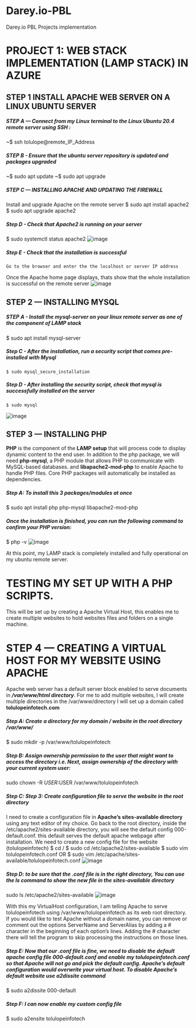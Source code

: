 # Darey.io-PBL
Darey.io PBL Projects implementation


# PROJECT 1: WEB STACK IMPLEMENTATION (LAMP STACK) IN AZURE 

## STEP 1 INSTALL APACHE WEB SERVER ON A LINUX UBUNTU SERVER

   ##### STEP A — Connect from my Linux terminal to the Linux Ubuntu 20.4 remote server using SSH : 
~$ ssh tolulope@remote_IP_Address

##### STEP B - Ensure that the ubuntu server repository is updated and packages upgraded
~$ sudo apt update
~$ sudo apt upgrade

##### STEP C — INSTALLING APACHE AND UPDATING THE FIREWALL
Install and upgrade Apache on the remote server
$ sudo apt install apache2
$ sudo apt upgrade apache2

##### Step D - Check that Apache2 is running on your server
$ sudo systemctl status apache2
![image](https://user-images.githubusercontent.com/56724044/127899991-f6ffa41f-405d-49b3-80ea-657da17d5a8c.png)

##### Step E - Check that the installation is successful
	Go to the browser and enter the the localhost or server IP address
Once the Apache home page displays, thats show that the whole installation is successful on the remote server
![image](https://user-images.githubusercontent.com/56724044/127900667-9f2836af-bd99-4889-ac6a-eddbf5b21046.png)


## STEP 2 — INSTALLING MYSQL

##### STEP A - Install the mysql-server on your linux remote server as one of the component of LAMP stack
$ sudo apt install mysql-server

##### Step C - After the installation, run a security script that comes pre-installed with Mysql
	$ sudo mysql_secure_installation
##### Step D - After installing the security script, check that mysql is successfully installed on the server
	$ sudo mysql
![image](https://user-images.githubusercontent.com/56724044/127902121-de3b75de-fe54-4c8a-b71c-60755b3b9467.png)

## STEP 3 — INSTALLING PHP
**PHP** is the component of the **LAMP setup** that will process code to display dynamic content to the end user. In addition to the php package, we will need **php-mysql**, a PHP module that allows PHP to communicate with MySQL-based databases. and **libapache2-mod-php** to enable Apache to handle PHP files. Core PHP packages will automatically be installed as dependencies.

##### Step A: To install this 3 packages/modules at once
$ sudo apt install php php-mysql libapache2-mod-php

##### Once the installation is finished, you can run the following command to confirm your PHP version:
$ php -v
![image](https://user-images.githubusercontent.com/56724044/127903387-5320fa22-3297-4b66-870c-4b82d1d95e68.png)

At this point, my LAMP stack is completely installed and fully operational on my ubuntu remote server.


# TESTING MY SET UP WITH A PHP SCRIPTS.
This will be set up by creating a Apache Virtual Host, this enables me to create multiple websites to hold websites files and folders on a single machine.

# STEP 4 — CREATING A VIRTUAL HOST FOR MY WEBSITE USING APACHE
Apache web server has a default server block enabled to serve documents in **_/var/www/html directory_**. For me to add multiple websites, I will create multiple directories in the /var/www/directory
I will set up a domain called **tolulopeinfotech.com**

##### Step A: Create a directory for my domain / website in the root directory /var/www/
$ sudo mkdir -p /var/www/tolulopeinfotech

##### Step B: Assign ownership permission to the user that might want to access the directory i.e. Next, assign ownership of the directory with your current system user:
sudo chown -R $USER:$USER /var/www/tolulopeinfotech

##### Step C: Step 3: Create configuration file to serve the website in the root directory
I need to create a configuration file in **Apache’s sites-available directory** using any text editor of my choice. 
Go back to the root directory, inside the /etc/apache2/sites-available directory, you will see the default config 000-default.conf. this default serves the default apache webpage after installation. We need to create a new config file for the website (tolulopeinfotech) 
$ cd /
$ sudo cd /etc/apache2/sites-available
$ sudo vim tolulopeinfotech.conf    OR
$ sudo vim  /etc/apache/sites-available/tolulopeinfotech.conf
![image](https://user-images.githubusercontent.com/56724044/127907360-40442155-e280-496b-b2ff-c4543e9f2b56.png)

##### Step D: to be sure that the .conf file is in the right directory, You can use the ls command to show the new file in the sites-available directory
sudo ls /etc/apache2/sites-available
![image](https://user-images.githubusercontent.com/56724044/127907696-9e473297-2e7f-4f6d-8124-5da3c267cbb0.png)

With this my VirtualHost configuration, I am telling Apache to serve tolulopeinfotech using /var/www/tolulopeinfotech as its web root directory. If you would like to test Apache without a domain name, you can remove or comment out the options ServerName and ServerAlias by adding a # character in the beginning of each option’s lines. Adding the # character there will tell the program to skip processing the instructions on those lines.

##### Step E: Now that our .conf file is fine, we need to disable the default apache config file 000-default.conf and enable my tolulopeinfotech.conf so that Apache will not go and pick the default config. Apache’s default configuration would overwrite your virtual host. To disable Apache’s default website use a2dissite command 
$ sudo a2dissite 000-default

##### Step F: I can now enable my custom config file
$ sudo a2ensite tolulopeinfotech












